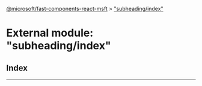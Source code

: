 [@microsoft/fast-components-react-msft](../README.md) > ["subheading/index"](../modules/_subheading_index_.md)

# External module: "subheading/index"

## Index

---

